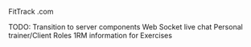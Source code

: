 FitTrack
.com



TODO:
Transition to server components
Web Socket live chat
Personal trainer/Client Roles
1RM information for Exercises